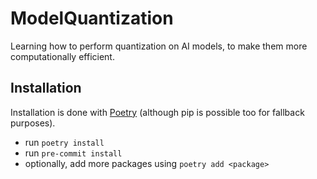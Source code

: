 # ModelQuantization

Learning how to perform quantization on AI models, to make them more computationally efficient.

## Installation

Installation is done with [Poetry](https://python-poetry.org/) (although pip is
possible too for fallback purposes).

- run `poetry install`
- run `pre-commit install`
- optionally, add more packages using `poetry add <package>`




